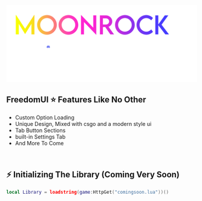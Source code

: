 [![landingpod](moonrocklogo_D.png)](https://discord.gg/rXbGpfuKmV)

## FreedomUI ⭐ Features Like No Other
- Custom Option Loading
- Unique Design, Mixed with csgo and a modern style ui
- Tab Button Sections
- built-in Settings Tab
- And More To Come
<br/>

## ⚡ Initializing The Library (Coming Very Soon)
```lua
local Library = loadstring(game:HttpGet("comingsoon.lua"))()
```

